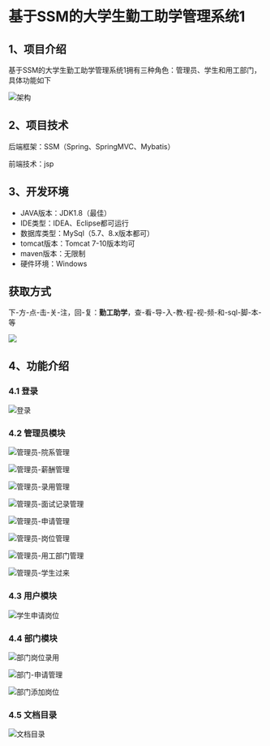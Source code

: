 # 基于SSM的大学生勤工助学管理系统1



## 1、项目介绍

基于SSM的大学生勤工助学管理系统1拥有三种角色：管理员、学生和用工部门，具体功能如下

![架构](https://www.codeshop.fun/Typora-Images/202402171938310.jpg)

## 2、项目技术

后端框架：SSM（Spring、SpringMVC、Mybatis）

前端技术：jsp

## 3、开发环境

- JAVA版本：JDK1.8（最佳）
- IDE类型：IDEA、Eclipse都可运行
- 数据库类型：MySql（5.7、8.x版本都可） 
- tomcat版本：Tomcat 7-10版本均可
- maven版本：无限制
- 硬件环境：Windows
## 获取方式
下-方-点-击-关-注，回-复：**勤工助学**，查-看-导-入-教-程-视-频-和-sql-脚-本-等

 ![](https://www.codeshop.fun/Typora-Images/202205281253739.png)

## 4、功能介绍

### 4.1 登录

![登录](https://www.codeshop.fun/Typora-Images/202402171938586.jpg)

### 4.2 管理员模块

![管理员-院系管理](https://www.codeshop.fun/Typora-Images/202402171938578.jpg)

![管理员-薪酬管理](https://www.codeshop.fun/Typora-Images/202402171938625.jpg)

![管理员-录用管理](https://www.codeshop.fun/Typora-Images/202402171938605.jpg)

![管理员-面试记录管理](https://www.codeshop.fun/Typora-Images/202402171938656.jpg)

![管理员-申请管理](https://www.codeshop.fun/Typora-Images/202402171938675.jpg)

![管理员-岗位管理](https://www.codeshop.fun/Typora-Images/202402171938702.jpg)

![管理员-用工部门管理](https://www.codeshop.fun/Typora-Images/202402171938005.jpg)

![管理员-学生过来](https://www.codeshop.fun/Typora-Images/202402171938200.jpg)

### 4.3 用户模块

![学生申请岗位](https://www.codeshop.fun/Typora-Images/202402171939951.jpg)

### 4.4 部门模块


![部门岗位录用](https://www.codeshop.fun/Typora-Images/202402171939315.jpg)

![部门-申请管理](https://www.codeshop.fun/Typora-Images/202402171939340.jpg)

![部门添加岗位](https://www.codeshop.fun/Typora-Images/202402171939356.jpg)

### 4.5 文档目录

![文档目录](https://www.codeshop.fun/Typora-Images/202402171939376.jpg)

